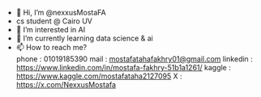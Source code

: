 - 👋 Hi, I’m @nexxusMostaFA
- cs student @ Cairo UV 
- 👀 I’m interested in AI
- 🌱 I’m currently learning data science & ai
- 📫 How to reach me?  
  phone : 01019185390
  mail : mostafatahafakhry01@gmail.com
  linkedin : https://www.linkedin.com/in/mostafa-fakhry-51b1a1261/
  kaggle : https://www.kaggle.com/mostafataha2127095
  X : https://x.com/NexxusMostafa

 
